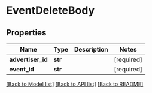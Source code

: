 # EventDeleteBody

## Properties
Name | Type | Description | Notes
------------ | ------------- | ------------- | -------------
**advertiser_id** | **str** |  | [required] 
**event_id** | **str** |  | [required] 

[[Back to Model list]](../README.md#documentation-for-models) [[Back to API list]](../README.md#documentation-for-api-endpoints) [[Back to README]](../README.md)

